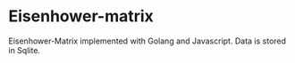 # Eisenhower-matrix
Eisenhower-Matrix implemented with Golang and Javascript. Data is stored in Sqlite.
